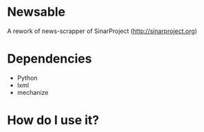 Newsable
========

A rework of news-scrapper of SinarProject (http://sinarproject.org)

# Dependencies

* Python
* lxml
* mechanize

# How do I use it?
